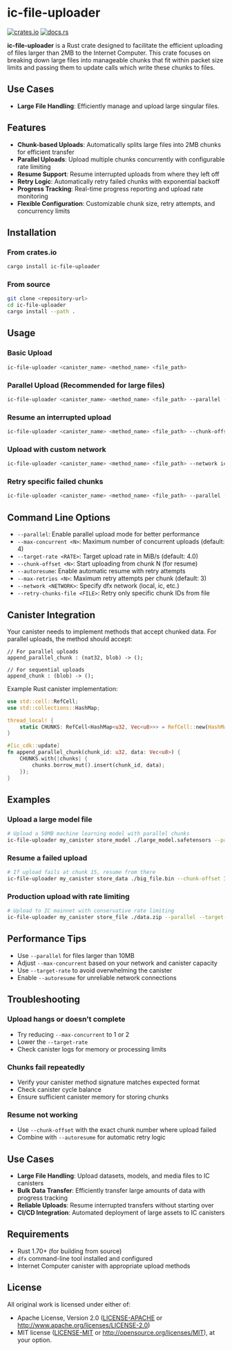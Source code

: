 # ic-file-uploader

[![crates.io](https://img.shields.io/crates/v/ic-file-uploader.svg)](https://crates.io/crates/ic-file-uploader)
[![docs.rs](https://docs.rs/ic-file-uploader/badge.svg)](https://docs.rs/ic-file-uploader)

**ic-file-uploader** is a Rust crate designed to facilitate the efficient uploading of files larger than 2MB to the Internet Computer. This crate focuses on breaking down large files into manageable chunks that fit within packet size limits and passing them to update calls which write these chunks to files.

## Use Cases

- **Large File Handling**: Efficiently manage and upload large singular files.

## Features

- **Chunk-based Uploads**: Automatically splits large files into 2MB chunks for efficient transfer
- **Parallel Uploads**: Upload multiple chunks concurrently with configurable rate limiting
- **Resume Support**: Resume interrupted uploads from where they left off
- **Retry Logic**: Automatically retry failed chunks with exponential backoff
- **Progress Tracking**: Real-time progress reporting and upload rate monitoring
- **Flexible Configuration**: Customizable chunk size, retry attempts, and concurrency limits

## Installation

### From crates.io
```bash
cargo install ic-file-uploader
```

### From source
```bash
git clone <repository-url>
cd ic-file-uploader
cargo install --path .
```

## Usage

### Basic Upload
```bash
ic-file-uploader <canister_name> <method_name> <file_path>
```

### Parallel Upload (Recommended for large files)
```bash
ic-file-uploader <canister_name> <method_name> <file_path> --parallel --max-concurrent 4
```

### Resume an interrupted upload
```bash
ic-file-uploader <canister_name> <method_name> <file_path> --chunk-offset 10 --autoresume
```

### Upload with custom network
```bash
ic-file-uploader <canister_name> <method_name> <file_path> --network ic
```

### Retry specific failed chunks
```bash
ic-file-uploader <canister_name> <method_name> <file_path> --parallel --retry-chunks-file failed_chunks.txt
```

## Command Line Options

- `--parallel`: Enable parallel upload mode for better performance
- `--max-concurrent <N>`: Maximum number of concurrent uploads (default: 4)
- `--target-rate <RATE>`: Target upload rate in MiB/s (default: 4.0)
- `--chunk-offset <N>`: Start uploading from chunk N (for resume)
- `--autoresume`: Enable automatic resume with retry attempts
- `--max-retries <N>`: Maximum retry attempts per chunk (default: 3)
- `--network <NETWORK>`: Specify dfx network (local, ic, etc.)
- `--retry-chunks-file <FILE>`: Retry only specific chunk IDs from file

## Canister Integration

Your canister needs to implement methods that accept chunked data. For parallel uploads, the method should accept:

```candid
// For parallel uploads
append_parallel_chunk : (nat32, blob) -> ();

// For sequential uploads  
append_chunk : (blob) -> ();
```

Example Rust canister implementation:
```rust
use std::cell::RefCell;
use std::collections::HashMap;

thread_local! {
    static CHUNKS: RefCell<HashMap<u32, Vec<u8>>> = RefCell::new(HashMap::new());
}

#[ic_cdk::update]
fn append_parallel_chunk(chunk_id: u32, data: Vec<u8>) {
    CHUNKS.with(|chunks| {
        chunks.borrow_mut().insert(chunk_id, data);
    });
}
```

## Examples

### Upload a large model file
```bash
# Upload a 50MB machine learning model with parallel chunks
ic-file-uploader my_canister store_model ./large_model.safetensors --parallel --max-concurrent 6
```

### Resume a failed upload
```bash
# If upload fails at chunk 15, resume from there
ic-file-uploader my_canister store_data ./big_file.bin --chunk-offset 15 --autoresume
```

### Production upload with rate limiting
```bash
# Upload to IC mainnet with conservative rate limiting
ic-file-uploader my_canister store_file ./data.zip --parallel --target-rate 2.0 --network ic
```

## Performance Tips

- Use `--parallel` for files larger than 10MB
- Adjust `--max-concurrent` based on your network and canister capacity
- Use `--target-rate` to avoid overwhelming the canister
- Enable `--autoresume` for unreliable network connections

## Troubleshooting

### Upload hangs or doesn't complete
- Try reducing `--max-concurrent` to 1 or 2
- Lower the `--target-rate` 
- Check canister logs for memory or processing limits

### Chunks fail repeatedly
- Verify your canister method signature matches expected format
- Check canister cycle balance
- Ensure sufficient canister memory for storing chunks

### Resume not working
- Use `--chunk-offset` with the exact chunk number where upload failed
- Combine with `--autoresume` for automatic retry logic

## Use Cases

- **Large File Handling**: Upload datasets, models, and media files to IC canisters
- **Bulk Data Transfer**: Efficiently transfer large amounts of data with progress tracking
- **Reliable Uploads**: Resume interrupted transfers without starting over
- **CI/CD Integration**: Automated deployment of large assets to IC canisters

## Requirements

- Rust 1.70+ (for building from source)
- `dfx` command-line tool installed and configured
- Internet Computer canister with appropriate upload methods

## License

All original work is licensed under either of:
- Apache License, Version 2.0 ([LICENSE-APACHE](LICENSE-APACHE) or http://www.apache.org/licenses/LICENSE-2.0)
- MIT license ([LICENSE-MIT](LICENSE-MIT) or http://opensource.org/licenses/MIT), at your option.







